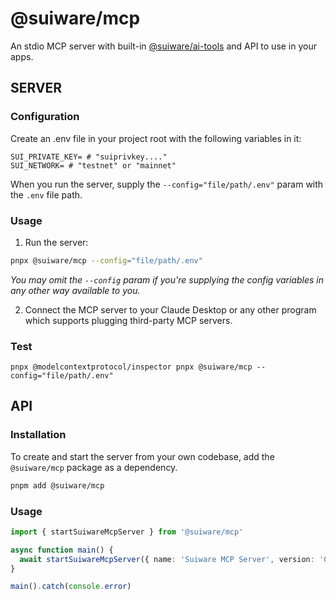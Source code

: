 # @suiware/mcp

An stdio MCP server with built-in [@suiware/ai-tools](https://www.npmjs.com/package/@suiware/ai-tools) and API to use in your apps.

## SERVER

### Configuration

Create an .env file in your project root with the following variables in it:

```env
SUI_PRIVATE_KEY= # "suiprivkey...."
SUI_NETWORK= # "testnet" or "mainnet"
```

When you run the server, supply the `--config="file/path/.env"` param with the `.env` file path.

### Usage

1. Run the server:

```bash
pnpx @suiware/mcp --config="file/path/.env"
```

_You may omit the `--config` param if you're supplying the config variables in any other way available to you._

2. Connect the MCP server to your Claude Desktop or any other program which supports plugging third-party MCP servers. 

### Test

```
pnpx @modelcontextprotocol/inspector pnpx @suiware/mcp --config="file/path/.env"
```

## API

### Installation

To create and start the server from your own codebase, add the `@suiware/mcp` package as a dependency.

```bash
pnpm add @suiware/mcp
```

### Usage

```ts
import { startSuiwareMcpServer } from '@suiware/mcp'

async function main() {
  await startSuiwareMcpServer({ name: 'Suiware MCP Server', version: '0.1.0' })
}

main().catch(console.error)
```
